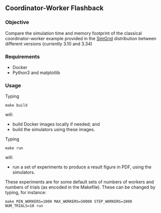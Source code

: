 ## Coordinator-Worker Flashback

### Objective

Compare the simulation time and memory footprint of the classical coordinator-worker example provided in the [SimGrid](https://simgrid.org) distribution between different versions (currently 3.10 and 3.34)

### Requirements

  - Docker
  - Python3 and matplotlib

### Usage

Typing

```
make build
```

will:
  - build Docker images locally if needed; and
  - build the simulators using these images.

Typing

```
make run
```

will:
  - run a set of experiments to produce a result figure in PDF, using the simulators.


These experiments are for some default sets of numbers of workers and numbers of trials (as encoded in the Makefile). These can be changed by typing, for instance:

```
make MIN_WORKERS=1000 MAX_WORKERS=50000 STEP_WORKERS=1000 NUM_TRIALS=10 run
```


